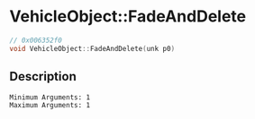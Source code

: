 # VehicleObject::FadeAndDelete
```c
// 0x006352f0
void VehicleObject::FadeAndDelete(unk p0)
```
## Description
```
Minimum Arguments: 1
Maximum Arguments: 1
```
